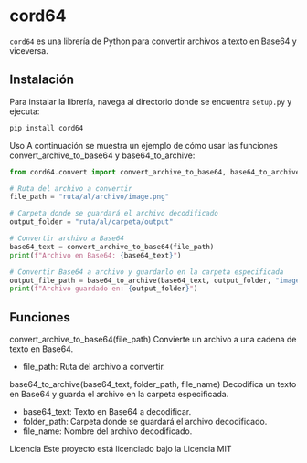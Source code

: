 # cord64

`cord64` es una librería de Python para convertir archivos a texto en Base64 y viceversa.

## Instalación

Para instalar la librería, navega al directorio donde se encuentra `setup.py` y ejecuta:

```bash
pip install cord64
```
Uso
A continuación se muestra un ejemplo de cómo usar las funciones convert_archive_to_base64 y base64_to_archive:
```python
from cord64.convert import convert_archive_to_base64, base64_to_archive

# Ruta del archivo a convertir
file_path = "ruta/al/archivo/image.png"

# Carpeta donde se guardará el archivo decodificado
output_folder = "ruta/al/carpeta/output"

# Convertir archivo a Base64
base64_text = convert_archive_to_base64(file_path)
print(f"Archivo en Base64: {base64_text}")

# Convertir Base64 a archivo y guardarlo en la carpeta especificada
output_file_path = base64_to_archive(base64_text, output_folder, "image.png")
print(f"Archivo guardado en: {output_folder}")
```

## Funciones

convert_archive_to_base64(file_path)
Convierte un archivo a una cadena de texto en Base64.

- file_path: Ruta del archivo a convertir.

base64_to_archive(base64_text, folder_path, file_name)
Decodifica un texto en Base64 y guarda el archivo en la carpeta especificada.

- base64_text: Texto en Base64 a decodificar.
- folder_path: Carpeta donde se guardará el archivo decodificado.
- file_name: Nombre del archivo decodificado.

Licencia
Este proyecto está licenciado bajo la Licencia MIT